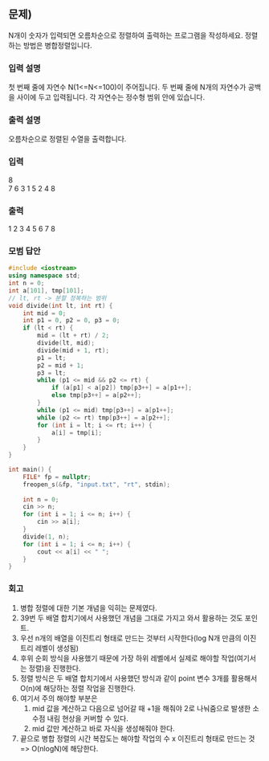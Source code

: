 ## 문제)
N개이 숫자가 입력되면 오름차순으로 정렬하여 출력하는 프로그램을 작성하세요.
정렬하는 방법은 병합정렬입니다.

### 입력 설명
첫 번째 줄에 자연수 N(1<=N<=100)이 주어집니다.
두 번째 줄에 N개의 자연수가 공백을 사이에 두고 입력됩니다. 각 자연수는 정수형 범위 안에
있습니다. 

### 출력 설명
오름차순으로 정렬된 수열을 출력합니다.

### 입력
8\
7 6 3 1 5 2 4 8

### 출력
1 2 3 4 5 6 7 8 

### 모범 답안
``` Cpp
#include <iostream>
using namespace std;
int n = 0;
int a[101], tmp[101];
// lt, rt -> 분할 정복하는 범위
void divide(int lt, int rt) {
	int mid = 0;
	int p1 = 0, p2 = 0, p3 = 0;
	if (lt < rt) {
		mid = (lt + rt) / 2;
		divide(lt, mid);
		divide(mid + 1, rt);
		p1 = lt;
		p2 = mid + 1;
		p3 = lt;
		while (p1 <= mid && p2 <= rt) {
			if (a[p1] < a[p2]) tmp[p3++] = a[p1++];
			else tmp[p3++] = a[p2++];
		}
		while (p1 <= mid) tmp[p3++] = a[p1++];
		while (p2 <= rt) tmp[p3++] = a[p2++];
		for (int i = lt; i <= rt; i++) {
			a[i] = tmp[i];
		}
	}
}

int main() {
	FILE* fp = nullptr;
	freopen_s(&fp, "input.txt", "rt", stdin);
	
	int n = 0;
	cin >> n;
	for (int i = 1; i <= n; i++) {
		cin >> a[i];
	}
	divide(1, n);
	for (int i = 1; i <= n; i++) {
		cout << a[i] << " ";
	}
}
```

### 회고
1. 병합 정렬에 대한 기본 개념을 익히는 문제였다.
2. 39번 두 배열 합치기에서 사용했던 개념을 그대로 가지고 와서 활용하는 것도 포인트.
3. 우선 n개의 배열을 이진트리 형태로 만드는 것부터 시작한다(log N개 만큼의 이진트리 레벨이 생성됨)
4. 후위 순회 방식을 사용했기 때문에 가장 하위 레벨에서 실제로 해야할 작업(여기서는 정렬)을 진행한다.
5. 정렬 방식은 두 배열 합치기에서 사용했던 방식과 같이 point 변수 3개를 활용해서 O(n)에 해당하는 정렬 작업을 진행한다.
6. 여기서 주의 해야할 부분은 
	1) mid 값을 계산하고 다음으로 넘어갈 때 +1을 해줘야 2로 나눠줌으로 발생한 소수점 내림 현상을 커버할 수 있다.
	2) mid 값만 계산하고 바로 자식을 생성해줘야 한다.
7. 끝으로 병합 정렬의 시간 복잡도는 해야할 작업의 수 x 이진트리 형태로 만드는 것 => O(nlogN)에 해당한다.
